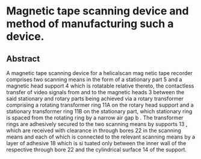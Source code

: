 # Magnetic tape scanning device and method of manufacturing such a device.

## Abstract
A magnetic tape scanning device for a helicalscan mag netic tape recorder comprises two scanning means in the form of a stationary part 5 and a magnetic head support 4 which is rotatable relative thereto, the contactless transfer of video signals from and to the magnetic heads 3 between the said stationary and rotary parts being achieved via a rotary transformer comprising a rotating transformer ring 11A on the rotary head support and a stationary transformer ring 11B on the stationary part, which stationary ring is spaced from the rotating ring by a narrow air gap b . The transformer rings are adhesively secured to the two scanning means by supports 13 , which are received with clearance in through bores 22 in the scanning means and each of which is connected to the relevant scanning means by a layer of adhesive 18 which is si tuated only between the inner wall of the respective through bore 22 and the cylindrical surface 14 of the support.